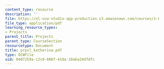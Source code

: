 ```yaml
---
content_type: resource
description: ''
file: https://ol-ocw-studio-app-production.s3.amazonaws.com/courses/1-054-mechanics-and-design-of-concrete-structures-spring-2004/0407259ac2c0886f418a18a6a24dfdfc_prpsl_katherina.pdf
file_type: application/pdf
learning_resource_types:
- Projects
parent_title: Projects
parent_type: CourseSection
resourcetype: Document
title: prpsl_katherina.pdf
type: OCWFile
uid: 0407259a-c2c0-886f-418a-18a6a24dfdfc
---
```

